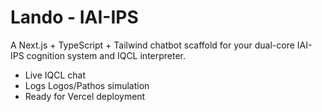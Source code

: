 # Lando - IAI-IPS

A Next.js + TypeScript + Tailwind chatbot scaffold for your dual-core IAI-IPS cognition system and IQCL interpreter.

- Live IQCL chat
- Logs Logos/Pathos simulation
- Ready for Vercel deployment